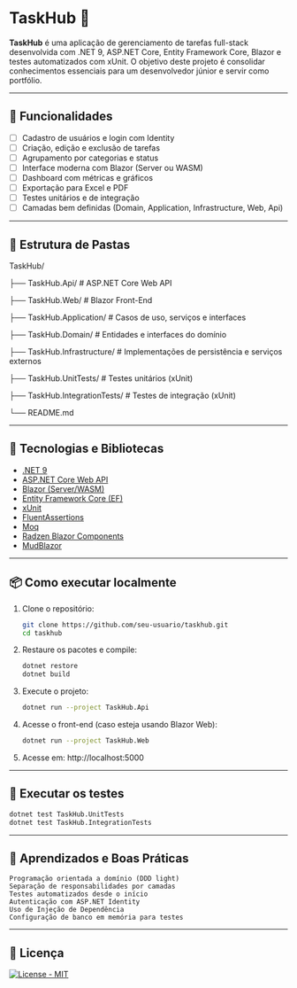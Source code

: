 # TaskHub 🧩

**TaskHub** é uma aplicação de gerenciamento de tarefas full-stack desenvolvida com .NET 9, ASP.NET Core, Entity Framework Core, Blazor e testes automatizados com xUnit. O objetivo deste projeto é consolidar conhecimentos essenciais para um desenvolvedor júnior e servir como portfólio.

---

## 📌 Funcionalidades

- [ ] Cadastro de usuários e login com Identity
- [ ] Criação, edição e exclusão de tarefas
- [ ] Agrupamento por categorias e status
- [ ] Interface moderna com Blazor (Server ou WASM)
- [ ] Dashboard com métricas e gráficos
- [ ] Exportação para Excel e PDF
- [ ] Testes unitários e de integração
- [ ] Camadas bem definidas (Domain, Application, Infrastructure, Web, Api)

---

## 🧱 Estrutura de Pastas

TaskHub/ 

├── TaskHub.Api/				# ASP.NET Core Web API

├── TaskHub.Web/ 				# Blazor Front-End

├── TaskHub.Application/ 		# Casos de uso, serviços e interfaces

├── TaskHub.Domain/ 			# Entidades e interfaces do domínio

├── TaskHub.Infrastructure/ 	# Implementações de persistência e serviços externos

├── TaskHub.UnitTests/ 			# Testes unitários (xUnit)

├── TaskHub.IntegrationTests/ 	# Testes de integração (xUnit)

└── README.md

---

## 🚀 Tecnologias e Bibliotecas

- [.NET 9](https://dotnet.microsoft.com/)
- [ASP.NET Core Web API](https://learn.microsoft.com/aspnet/core)
- [Blazor (Server/WASM)](https://dotnet.microsoft.com/apps/aspnet/web-apps/blazor)
- [Entity Framework Core (EF)](https://learn.microsoft.com/ef/)
- [xUnit](https://xunit.net/)
- [FluentAssertions](https://fluentassertions.com/)
- [Moq](https://github.com/moq/moq4)
- [Radzen Blazor Components](https://blazor.radzen.com/)
- [MudBlazor](https://mudblazor.com/)

---

## 📦 Como executar localmente

1. Clone o repositório:
	```bash
	git clone https://github.com/seu-usuario/taskhub.git
	cd taskhub
	```
   
2. Restaure os pacotes e compile:
	```bash
	dotnet restore
	dotnet build
	```
   
3. Execute o projeto:
	```bash
	dotnet run --project TaskHub.Api
	```
   
4. Acesse o front-end (caso esteja usando Blazor Web):
	```bash
	dotnet run --project TaskHub.Web
	```
5. Acesse em: http://localhost:5000

---

## 🧪 Executar os testes
   ```bash
   dotnet test TaskHub.UnitTests
   dotnet test TaskHub.IntegrationTests
   ```

---

## 🧠 Aprendizados e Boas Práticas

	Programação orientada a domínio (DDD light)
	Separação de responsabilidades por camadas
	Testes automatizados desde o início
	Autenticação com ASP.NET Identity
	Uso de Injeção de Dependência
	Configuração de banco em memória para testes

---

## 📄 Licença
[![License - MIT](https://img.shields.io/github/license/radzenhq/radzen-blazor?logo=github&style=for-the-badge)](https://github.com/udutra/TaskHub/LICENSE)
